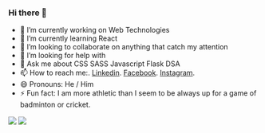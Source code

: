 ### Hi there 👋

<!--
**vibhubhatia007/vibhubhatia007** is a ✨ _special_ ✨ repository because its `README.md` (this file) appears on your GitHub profile.

Here are some ideas to get you started:

- 🔭 I’m currently working on ...
- 🌱 I’m currently learning ...
- 👯 I’m looking to collaborate on ...
- 🤔 I’m looking for help with ...
- 💬 Ask me about ...
- 📫 How to reach me: ...
- 😄 Pronouns: ...
- ⚡ Fun fact: ...
-->

- 🔭 I’m currently working on Web Technologies
- 🌱 I’m currently learning React
- 👯 I’m looking to collaborate on anything that catch my attention
- 🤔 I’m looking for help with 
- 💬 Ask me about CSS SASS Javascript Flask DSA
- 📫 How to reach me:.
[Linkedin](https://www.linkedin.com/in/vibhu-bhatia-483629167/).
[Facebook](https://www.facebook.com/profile.php?id=100008940287252).
[Instagram](https://www.instagram.com/vibhu.669/).
- 😄 Pronouns: He / Him
- ⚡ Fun fact: I am more athletic than I seem to be always up for a game of badminton or cricket.
<img align="center" src="https://github-readme-stats.vercel.app/api?username=vibhubhatia007&count_private=true&show_icons=true" />

  <img align="center" src="https://github-readme-stats.vercel.app/api/top-langs/?username=vibhubhatia007&langs_count=6&count_private=true&layout=compact&hide=Jupyter Notebook" />
